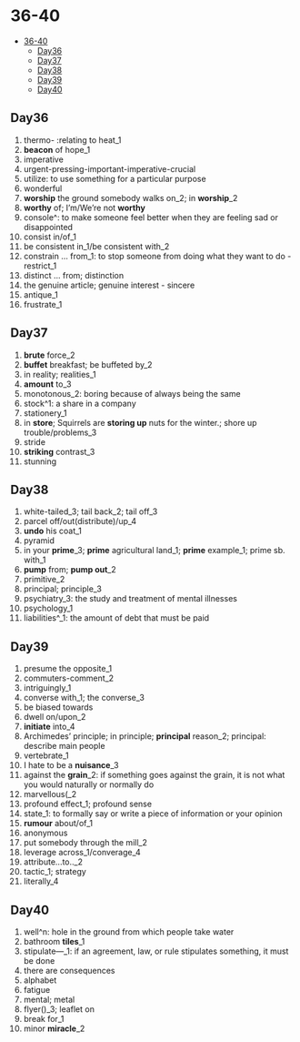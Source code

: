 # 36-40

- [36-40](#36-40)
  - [Day36](#day36)
  - [Day37](#day37)
  - [Day38](#day38)
  - [Day39](#day39)
  - [Day40](#day40)

## Day36

1. thermo- :relating to heat_1
2. **beacon** of hope_1
3. imperative
4. urgent-pressing-important-imperative-crucial
5. utilize: to use something for a particular purpose
6. wonderful
7. **worship** the ground somebody walks on_2; in **worship**_2
8. **worthy** of; I’m/We’re not **worthy**
9. console^: to make someone feel better when they are feeling sad or disappointed
10. consist in/of_1
11. be consistent in_1/be consistent with_2
12. constrain ... from_1: to stop someone from doing what they want to do - restrict_1
13. distinct ... from; distinction
14. the genuine article; genuine interest - sincere
15. antique_1
16. frustrate_1

## Day37

1. **brute** force_2
2. **buffet** breakfast; be buffeted by_2
3. in reality; realities_1
4. **amount** to_3
5. monotonous_2: boring because of always being the same
6. stock^1: a share in a company
7. stationery_1
8. in **store**; Squirrels are **storing up** nuts for the winter.; shore up trouble/problems_3
9. stride
10. **striking** contrast_3
11. stunning

## Day38

1. white-tailed_3; tail back_2; tail off_3
2. parcel off/out(distribute)/up_4
3. **undo** his coat_1
4. pyramid
5. in your **prime**_3; **prime** agricultural land_1; **prime** example_1; prime sb. with_1
6. **pump** from; **pump out**_2
7. primitive_2
8. principal; principle_3
9. psychiatry_3: the study and treatment of mental illnesses
10. psychology_1
11. liabilities^_1: the amount of debt that must be paid

## Day39

1. presume the opposite_1
2. commuters-comment_2
3. intriguingly_1
4. converse with_1; the converse_3
5. be biased towards
6. dwell on/upon_2
7. **initiate** into_4
8. Archimedes’ principle; in principle; **principal** reason_2; principal: describe main people
9. vertebrate_1
10. I hate to be a **nuisance**_3
11. against the **grain**_2: if something goes against the grain, it is not what you would naturally or normally do
12. marvellous(_2
13. profound effect_1; profound sense
14. state_1: to formally say or write a piece of information or your opinion
15. **rumour** about/of_1
16. anonymous
17. put somebody through the mill_2
18. leverage across_1/converage_4
19. attribute...to.._2
20. tactic_1; strategy
21. literally_4

## Day40

1. well^n: hole in the ground from which people take water
2. bathroom **tiles**_1
3. stipulate—_1: if an agreement, law, or rule stipulates something, it must be done
4. there are consequences
5. alphabet
6. fatigue
7. mental; metal
8. flyer()_3; leaflet on
9. break for_1
10. minor **miracle**_2
